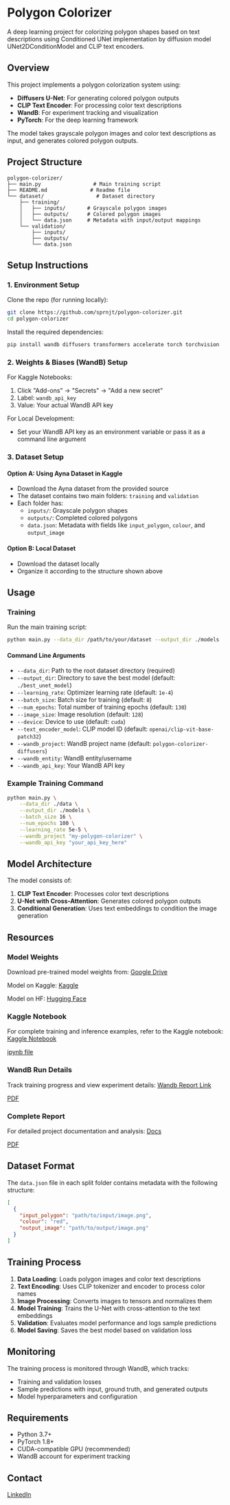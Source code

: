 # Polygon Colorizer

A deep learning project for colorizing polygon shapes based on text descriptions using Conditioned UNet implementation by diffusion model UNet2DConditionModel and CLIP text encoders.

## Overview

This project implements a polygon colorization system using:
- **Diffusers U-Net**: For generating colored polygon outputs
- **CLIP Text Encoder**: For processing color text descriptions
- **WandB**: For experiment tracking and visualization
- **PyTorch**: For the deep learning framework

The model takes grayscale polygon images and color text descriptions as input, and generates colored polygon outputs.

## Project Structure

```
polygon-colorizer/
├── main.py                 # Main training script
├── README.md              # Readme file
└── dataset/                 # Dataset directory
    ├── training/
    │   ├── inputs/       # Grayscale polygon images
    │   ├── outputs/      # Colored polygon images
    │   └── data.json     # Metadata with input/output mappings
    └── validation/
        ├── inputs/
        ├── outputs/
        └── data.json
```

## Setup Instructions

### 1. Environment Setup

Clone the repo (for running locally):

```bash
git clone https://github.com/sprnjt/polygon-colorizer.git
cd polygon-colorizer
```

Install the required dependencies:

```bash
pip install wandb diffusers transformers accelerate torch torchvision
```

### 2. Weights & Biases (WandB) Setup

For Kaggle Notebooks:
1. Click "Add-ons" → "Secrets" → "Add a new secret"
2. Label: `wandb_api_key`
3. Value: Your actual WandB API key

For Local Development:
- Set your WandB API key as an environment variable or pass it as a command line argument

### 3. Dataset Setup

#### Option A: Using Ayna Dataset in Kaggle
- Download the Ayna dataset from the provided source
- The dataset contains two main folders: `training` and `validation`
- Each folder has:
  - `inputs/`: Grayscale polygon shapes
  - `outputs/`: Completed colored polygons
  - `data.json`: Metadata with fields like `input_polygon`, `colour`, and `output_image`

#### Option B: Local Dataset
- Download the dataset locally
- Organize it according to the structure shown above

## Usage

### Training

Run the main training script:

```bash
python main.py --data_dir /path/to/your/dataset --output_dir ./models
```

#### Command Line Arguments

- `--data_dir`: Path to the root dataset directory (required)
- `--output_dir`: Directory to save the best model (default: `./best_unet_model`)
- `--learning_rate`: Optimizer learning rate (default: `1e-4`)
- `--batch_size`: Batch size for training (default: `8`)
- `--num_epochs`: Total number of training epochs (default: `130`)
- `--image_size`: Image resolution (default: `128`)
- `--device`: Device to use (default: `cuda`)
- `--text_encoder_model`: CLIP model ID (default: `openai/clip-vit-base-patch32`)
- `--wandb_project`: WandB project name (default: `polygon-colorizer-diffusers`)
- `--wandb_entity`: WandB entity/username
- `--wandb_api_key`: Your WandB API key

### Example Training Command

```bash
python main.py \
    --data_dir ./data \
    --output_dir ./models \
    --batch_size 16 \
    --num_epochs 100 \
    --learning_rate 5e-5 \
    --wandb_project "my-polygon-colorizer" \
    --wandb_api_key "your_api_key_here"
```

## Model Architecture

The model consists of:
1. **CLIP Text Encoder**: Processes color text descriptions
2. **U-Net with Cross-Attention**: Generates colored polygon outputs
3. **Conditional Generation**: Uses text embeddings to condition the image generation

## Resources

### Model Weights
Download pre-trained model weights from: [Google Drive](https://drive.google.com/drive/folders/1b2Zd0eoi33r4gD7msTQCx89kmqX3VDUR?usp=drive_link)

Model on Kaggle: [Kaggle](https://www.kaggle.com/models/suparnojitsarkar/p-colorizer-model)

Model on HF: [Hugging Face](https://huggingface.co/suparnojit/polygon-colorizer-unet)

### Kaggle Notebook
For complete training and inference examples, refer to the Kaggle notebook: [Kaggle Notebook](https://www.kaggle.com/code/suparnojitsarkar/p-colorizer-final-version)

[ipynb file](https://drive.google.com/file/d/1eZqsozuu4w7xBry3-YxqxtfyCQETT1vP/view?usp=sharing)

### WandB Run Details
Track training progress and view experiment details: [Wandb Report Link](https://api.wandb.ai/links/suparnojit2026-iisc/2v63a4in)

[PDF](https://drive.google.com/file/d/1sBwtDu-HVfrS5zAvOHKDZmn0NN0c8kU8/view?usp=sharing)

### Complete Report
For detailed project documentation and analysis: [Docs](https://docs.google.com/document/d/1N7OuYE1vUVSWzFI4aR0V3RzDNJeeb1BHAjezBm9dCUE/edit?usp=sharing)

[PDF](https://drive.google.com/file/d/17RFKwSh_to91GXDeGuwwNZg5W9XeqfQJ/view?usp=sharing)

## Dataset Format

The `data.json` file in each split folder contains metadata with the following structure:

```json
[
  {
    "input_polygon": "path/to/input/image.png",
    "colour": "red",
    "output_image": "path/to/output/image.png"
  }
]
```

## Training Process

1. **Data Loading**: Loads polygon images and color text descriptions
2. **Text Encoding**: Uses CLIP tokenizer and encoder to process color names
3. **Image Processing**: Converts images to tensors and normalizes them
4. **Model Training**: Trains the U-Net with cross-attention to the text embeddings
5. **Validation**: Evaluates model performance and logs sample predictions
6. **Model Saving**: Saves the best model based on validation loss

## Monitoring

The training process is monitored through WandB, which tracks:
- Training and validation losses
- Sample predictions with input, ground truth, and generated outputs
- Model hyperparameters and configuration

## Requirements

- Python 3.7+
- PyTorch 1.8+
- CUDA-compatible GPU (recommended)
- WandB account for experiment tracking

## Contact

[LinkedIn](https://www.linkedin.com/in/suparnojit)